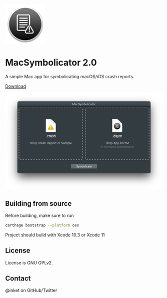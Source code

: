 ![MacSymbolicator](/Resources/Assets.xcassets/AppIcon.appiconset/Icon_128x128.png?raw=true)

# MacSymbolicator 2.0
	
A simple Mac app for symbolicating macOS/iOS crash reports.

[Download](http://mahdi.jp/apps/macsymbolicator)

![MacSymbolicator](/screenshot.png?raw=true)

## Building from source

Before building, make sure to run

```bash
carthage bootstrap --platform osx
```

Project should build with Xcode 10.3 or Xcode 11

## License

License is GNU GPLv2.

## Contact

@inket on GitHub/Twitter
